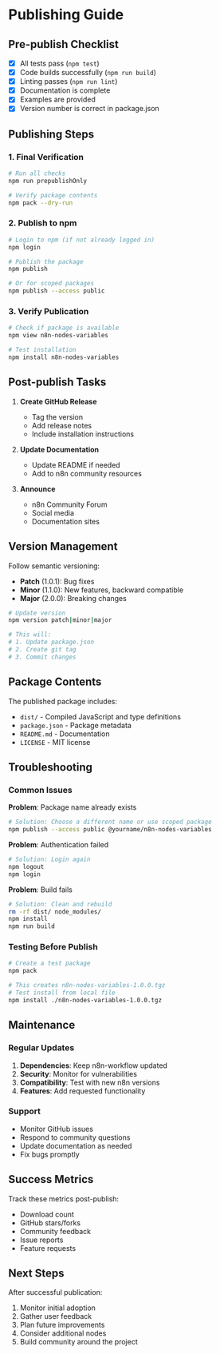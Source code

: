 # Publishing Guide

## Pre-publish Checklist

- [x] All tests pass (`npm test`)
- [x] Code builds successfully (`npm run build`)
- [x] Linting passes (`npm run lint`)
- [x] Documentation is complete
- [x] Examples are provided
- [x] Version number is correct in package.json

## Publishing Steps

### 1. Final Verification

```bash
# Run all checks
npm run prepublishOnly

# Verify package contents
npm pack --dry-run
```

### 2. Publish to npm

```bash
# Login to npm (if not already logged in)
npm login

# Publish the package
npm publish

# Or for scoped packages
npm publish --access public
```

### 3. Verify Publication

```bash
# Check if package is available
npm view n8n-nodes-variables

# Test installation
npm install n8n-nodes-variables
```

## Post-publish Tasks

1. **Create GitHub Release**
   - Tag the version
   - Add release notes
   - Include installation instructions

2. **Update Documentation**
   - Update README if needed
   - Add to n8n community resources

3. **Announce**
   - n8n Community Forum
   - Social media
   - Documentation sites

## Version Management

Follow semantic versioning:
- **Patch** (1.0.1): Bug fixes
- **Minor** (1.1.0): New features, backward compatible
- **Major** (2.0.0): Breaking changes

```bash
# Update version
npm version patch|minor|major

# This will:
# 1. Update package.json
# 2. Create git tag
# 3. Commit changes
```

## Package Contents

The published package includes:
- `dist/` - Compiled JavaScript and type definitions
- `package.json` - Package metadata
- `README.md` - Documentation
- `LICENSE` - MIT license

## Troubleshooting

### Common Issues

**Problem**: Package name already exists
```bash
# Solution: Choose a different name or use scoped package
npm publish --access public @yourname/n8n-nodes-variables
```

**Problem**: Authentication failed
```bash
# Solution: Login again
npm logout
npm login
```

**Problem**: Build fails
```bash
# Solution: Clean and rebuild
rm -rf dist/ node_modules/
npm install
npm run build
```

### Testing Before Publish

```bash
# Create a test package
npm pack

# This creates n8n-nodes-variables-1.0.0.tgz
# Test install from local file
npm install ./n8n-nodes-variables-1.0.0.tgz
```

## Maintenance

### Regular Updates

1. **Dependencies**: Keep n8n-workflow updated
2. **Security**: Monitor for vulnerabilities
3. **Compatibility**: Test with new n8n versions
4. **Features**: Add requested functionality

### Support

- Monitor GitHub issues
- Respond to community questions
- Update documentation as needed
- Fix bugs promptly

## Success Metrics

Track these metrics post-publish:
- Download count
- GitHub stars/forks
- Community feedback
- Issue reports
- Feature requests

## Next Steps

After successful publication:
1. Monitor initial adoption
2. Gather user feedback
3. Plan future improvements
4. Consider additional nodes
5. Build community around the project
